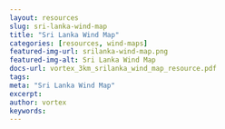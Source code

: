 ```yaml
---
layout: resources
slug: sri-lanka-wind-map
title: "Sri Lanka Wind Map"
categories: [resources, wind-maps]
featured-img-url: srilanka-wind-map.png
featured-img-alt: Sri Lanka Wind Map
docs-url: vortex_3km_srilanka_wind_map_resource.pdf
tags:
meta: "Sri Lanka Wind Map"
excerpt: 
author: vortex
keywords: 
---
```

